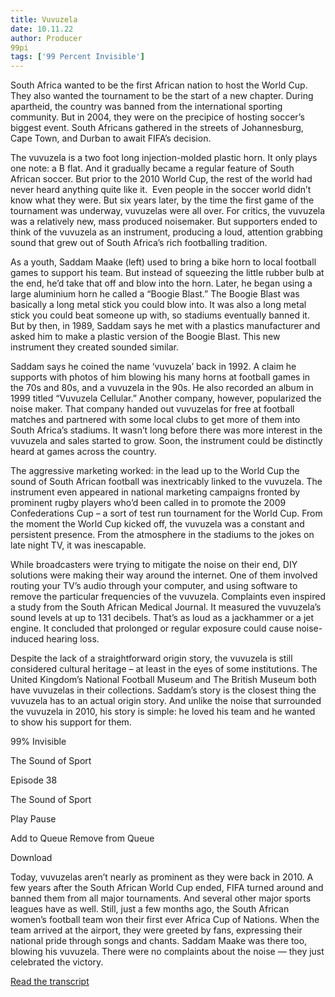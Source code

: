 ```yaml
---
title: Vuvuzela
date: 10.11.22
author: Producer
99pi
tags: ['99 Percent Invisible']
---
```


South Africa wanted to be the first African nation to host the World Cup. They also wanted the tournament to be the start of a new chapter. During apartheid, the country was banned from the international sporting community. But in 2004, they were on the precipice of hosting soccer’s biggest event. South Africans gathered in the streets of Johannesburg, Cape Town, and Durban to await FIFA’s decision.




The vuvuzela is a two foot long injection-molded plastic horn. It only plays one note: a B flat. And it gradually became a regular feature of South African soccer. But prior to the 2010 World Cup, the rest of the world had never heard anything quite like it.  Even people in the soccer world didn’t know what they were. But six years later, by the time the first game of the tournament was underway, vuvuzelas were all over. For critics, the vuvuzela was a relatively new, mass produced noisemaker. But supporters ended to think of the vuvuzela as an instrument, producing a loud, attention grabbing sound that grew out of South Africa’s rich footballing tradition.


As a youth, Saddam Maake (left) used to bring a bike horn to local football games to support his team. But instead of squeezing the little rubber bulb at the end, he’d take that off and blow into the horn. Later, he began using a large aluminium horn he called a “Boogie Blast.” The Boogie Blast was basically a long metal stick you could blow into. It was also a long metal stick you could beat someone up with, so stadiums eventually banned it. But by then, in 1989, Saddam says he met with a plastics manufacturer and asked him to make a plastic version of the Boogie Blast. This new instrument they created sounded similar.




Saddam says he coined the name ‘vuvuzela’ back in 1992. A claim he supports with photos of him blowing his many horns at football games in the 70s and 80s, and a vuvuzela in the 90s. He also recorded an album in 1999 titled “Vuvuzela Cellular.” Another company, however, popularized the noise maker. That company handed out vuvuzelas for free at football matches and partnered with some local clubs to get more of them into South Africa’s stadiums. It wasn’t long before there was more interest in the vuvuzela and sales started to grow. Soon, the instrument could be distinctly heard at games across the country.




The aggressive marketing worked: in the lead up to the World Cup the sound of South African football was inextricably linked to the vuvuzela. The instrument even appeared in national marketing campaigns fronted by prominent rugby players who’d been called in to promote the 2009 Confederations Cup – a sort of test run tournament for the World Cup. From the moment the World Cup kicked off, the vuvuzela was a constant and persistent presence. From the atmosphere in the stadiums to the jokes on late night TV, it was inescapable.


While broadcasters were trying to mitigate the noise on their end, DIY solutions were making their way around the internet. One of them involved routing your TV’s audio through your computer, and using software to remove the particular frequencies of the vuvuzela. Complaints even inspired a study from the South African Medical Journal. It measured the vuvuzela’s sound levels at up to 131 decibels. That’s as loud as a jackhammer or a jet engine. It concluded that prolonged or regular exposure could cause noise-induced hearing loss.


Despite the lack of a straightforward origin story, the vuvuzela is still considered cultural heritage – at least in the eyes of some institutions. The United Kingdom’s National Football Museum and The British Museum both have vuvuzelas in their collections. Saddam’s story is the closest thing the vuvuzela has to an actual origin story. And unlike the noise that surrounded the vuvuzela in 2010, his story is simple: he loved his team and he wanted to show his support for them.




99% Invisible


The Sound of Sport






Episode 38


The Sound of Sport












Play
Pause


Add to Queue
Remove from Queue


Download










Today, vuvuzelas aren’t nearly as prominent as they were back in 2010. A few years after the South African World Cup ended, FIFA turned around and banned them from all major tournaments. And several other major sports leagues have as well. Still, just a few months ago, the South African women’s football team won their first ever Africa Cup of Nations. When the team arrived at the airport, they were greeted by fans, expressing their national pride through songs and chants. Saddam Maake was there too, blowing his vuvuzela. There were no complaints about the noise — they just celebrated the victory.

[Read the transcript](./Vuvuzela_transcript.md)